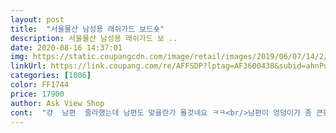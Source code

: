 ```yaml
---
layout: post 
title:  "서울물산 남성용 래쉬가드 보드숏" 
description: 서울물산 남성용 래쉬가드 보 ..
date: 2020-08-16 14:37:01 
img: https://static.coupangcdn.com/image/retail/images/2019/06/07/14/2/37ab4ac1-6823-46ff-8c95-98340ffb0524.jpg 
linkUrl: https://link.coupang.com/re/AFFSDP?lptag=AF3600438&subid=ahnPublicAsk&pageKey=235727353&itemId=747967510&vendorItemId=4888496550&traceid=V0-113-579ca4bcd4c2b8a9 
categories: [1006] 
color: FF1744 
price: 17900 
author: Ask View Shop 
cont:  "걍  남편  줄라했는데 남편도 맞을란가 몰것네요 ㅋㅋ<br/>남편이 엉덩이가 좀 큰편인데도 신축성이 좋아서 편하게 맞았구요물놀이 후에도 금방 마르는게 신기한 소재입니다.<br/> 너무 좋았어요^^<br/>물기도 빨리 마르고<br/>속에 망사 안감?같은 것도 있어요<br/>암튼 오버 사이즈 네요<br/>여성용 사이즈랑  남자 사이즈랑은 전혀 틀린건가봐요<br/>주머니도 있고<br/>커요마이커요<br/>통통 울딸  워터레깅스 위에 입힐려고 샀는데 xl아니고  3xl가트요<br/>편해요<br/>핏도 적당하고<br/>" 
---
```

